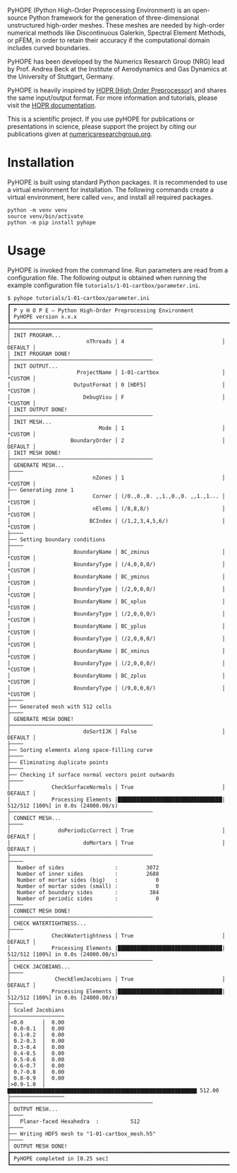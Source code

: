 PyHOPE (Python High-Order Preprocessing Environment) is an open-source Python framework for the generation of three-dimensional unstructured high-order meshes. These meshes are needed by high-order numerical methods like Discontinuous Galerkin, Spectral Element Methods, or pFEM, in order to retain their accuracy if the computational domain includes curved boundaries.

PyHOPE has been developed by the Numerics Research Group (NRG) lead by Prof. Andrea Beck at the Institute of Aerodynamics and Gas Dynamics at the University of Stuttgart, Germany.

PyHOPE is heavily inspired by [HOPR (High Order Preprocessor)](https://github.com/hopr-framework/hopr) and shares the same input/output format. For more information and tutorials, please visit the [HOPR documentation](https://hopr.readthedocs.io).

This is a scientific project. If you use pyHOPE for publications or presentations in science, please support the project by citing our publications given at [numericsresearchgroup.org](https://numericsresearchgroup.org/publications.html).

# Installation
PyHOPE is built using standard Python packages. It is recommended to use a virtual environment for installation. The following commands create a virtual environment, here called `venv`, and install all required packages.
```
python -m venv venv
source venv/bin/activate
python -m pip install pyhope
```

# Usage
PyHOPE is invoked from the command line. Run parameters are read from a configuration file. The following output is obtained when running the example configuration file `tutorials/1-01-cartbox/parameter.ini`.
```
$ pyhope tutorials/1-01-cartbox/parameter.ini
┏━━━━━━━━━━━━━━━━━━━━━━━━━━━━━━━━━━━━━━━━━━━━━━━━━━━━━━━━━━━━━━━━━━━━━━━━━━━━━━
┃ P y H O P E — Python High-Order Preprocessing Environment
┃ PyHOPE version x.x.x
┡━━━━━━━━━━━━━━━━━━━━━━━━━━━━━━━━━━━━━━━━━━━━━━━━━━━━━━━━━━━━━━━━━━━━━━━━━━━━━━
├─────────────────────────────────────────────
│ INIT PROGRAM...
│                        nThreads │ 4                               │ DEFAULT │
│ INIT PROGRAM DONE!
├─────────────────────────────────────────────
│ INIT OUTPUT...
│                     ProjectName │ 1-01-cartbox                    │ *CUSTOM │
│                    OutputFormat │ 0 [HDF5]                        │ *CUSTOM │
│                       DebugVisu │ F                               │ *CUSTOM │
│ INIT OUTPUT DONE!
├─────────────────────────────────────────────
│ INIT MESH...
│                            Mode │ 1                               │ *CUSTOM │
│                   BoundaryOrder │ 2                               │ DEFAULT │
│ INIT MESH DONE!
├─────────────────────────────────────────────
│ GENERATE MESH...
├────
│                          nZones │ 1                               │ *CUSTOM │
├── Generating zone 1
│                          Corner │ (/0.,0.,0. ,,1.,0.,0. ,,1.,1... │ *CUSTOM │
│                          nElems │ (/8,8,8/)                       │ *CUSTOM │
│                         BCIndex │ (/1,2,3,4,5,6/)                 │ *CUSTOM │
├────
├── Setting boundary conditions
├────
│                    BoundaryName │ BC_zminus                       │ *CUSTOM │
│                    BoundaryType │ (/4,0,0,0/)                     │ *CUSTOM │
│                    BoundaryName │ BC_yminus                       │ *CUSTOM │
│                    BoundaryType │ (/2,0,0,0/)                     │ *CUSTOM │
│                    BoundaryName │ BC_xplus                        │ *CUSTOM │
│                    BoundaryType │ (/2,0,0,0/)                     │ *CUSTOM │
│                    BoundaryName │ BC_yplus                        │ *CUSTOM │
│                    BoundaryType │ (/2,0,0,0/)                     │ *CUSTOM │
│                    BoundaryName │ BC_xminus                       │ *CUSTOM │
│                    BoundaryType │ (/2,0,0,0/)                     │ *CUSTOM │
│                    BoundaryName │ BC_zplus                        │ *CUSTOM │
│                    BoundaryType │ (/9,0,0,0/)                     │ *CUSTOM │
├────
├── Generated mesh with 512 cells
├────
│ GENERATE MESH DONE!
├─────────────────────────────────────────────
│                       doSortIJK │ False                           │ DEFAULT │
├────
├── Sorting elements along space-filling curve
├────
├── Eliminating duplicate points
├────
├── Checking if surface normal vectors point outwards
├────
│             CheckSurfaceNormals │ True                            │ DEFAULT │
│             Processing Elements |█████████████████████████████████| 512/512 [100%] in 0.0s (24000.00/s) 
├─────────────────────────────────────────────
│ CONNECT MESH...
├────
│               doPeriodicCorrect │ True                            │ DEFAULT │
│                       doMortars │ True                            │ DEFAULT │
├─────────────────────────────────────────────
├────
│  Number of sides                :         3072
│  Number of inner sides          :         2688
│  Number of mortar sides (big)   :            0
│  Number of mortar sides (small) :            0
│  Number of boundary sides       :          384
│  Number of periodic sides       :            0
├────
│ CONNECT MESH DONE!
├─────────────────────────────────────────────
│ CHECK WATERTIGHTNESS...
├────
│             CheckWatertightness │ True                            │ DEFAULT │
│             Processing Elements |█████████████████████████████████| 512/512 [100%] in 0.0s (24000.00/s) 
├─────────────────────────────────────────────
│ CHECK JACOBIANS...
├────
│              CheckElemJacobians │ True                            │ DEFAULT │
│             Processing Elements |█████████████████████████████████| 512/512 [100%] in 0.0s (24000.00/s) 
├────
│ Scaled Jacobians
├─────────────────
│<0.0      │  0.00
│ 0.0-0.1  │  0.00
│ 0.1-0.2  │  0.00
│ 0.2-0.3  │  0.00
│ 0.3-0.4  │  0.00
│ 0.4-0.5  │  0.00
│ 0.5-0.6  │  0.00
│ 0.6-0.7  │  0.00
│ 0.7-0.8  │  0.00
│ 0.8-0.9  │  0.00
│>0.9-1.0  │ ▇▇▇▇▇▇▇▇▇▇▇▇▇▇▇▇▇▇▇▇▇▇▇▇▇▇▇▇▇▇▇▇▇▇▇▇▇▇▇▇▇▇▇▇▇▇▇▇▇▇▇▇▇▇▇▇▇▇▇▇ 512.00
├─────────────────
├─────────────────────────────────────────────
│ OUTPUT MESH...
├────
│   Planar-faced Hexahedra  :          512
├────
├── Writing HDF5 mesh to "1-01-cartbox_mesh.h5"
├────
│ OUTPUT MESH DONE!
┢━━━━━━━━━━━━━━━━━━━━━━━━━━━━━━━━━━━━━━━━━━━━━━━━━━━━━━━━━━━━━━━━━━━━━━━━━━━━━━
┃ PyHOPE completed in [0.25 sec]
┗━━━━━━━━━━━━━━━━━━━━━━━━━━━━━━━━━━━━━━━━━━━━━━━━━━━━━━━━━━━━━━━━━━━━━━━━━━━━━━
```
